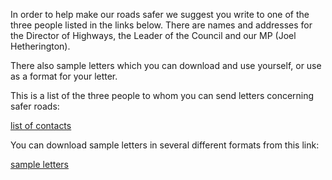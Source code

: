 <!--
.. title: Safer Roads.
.. slug: 2023-09-02-safer-roads
.. date: 2023-09-02 02:49:30 UTC
.. tags: parishcouncil
.. category:
.. link:
.. description:
.. type: text
-->

In order to help make our roads safer we suggest you write to one of the three people listed in the links below. There are names and addresses for the Director of Highways, the Leader of the Council and our MP (Joel Hetherington).

There also sample letters which you can download and use yourself, or use as a format for your letter.

This is a list of the three people to whom you can send letters concerning safer roads:

[list of contacts](https://drive.google.com/drive/folders/1SH_sZXgLKbfpDqDdaadPwx0PmWAEB1kf)

You can download sample letters in several different formats from this link:

[sample letters](https://drive.google.com/drive/folders/1SH_sZXgLKbfpDqDdaadPwx0PmWAEB1kf)
